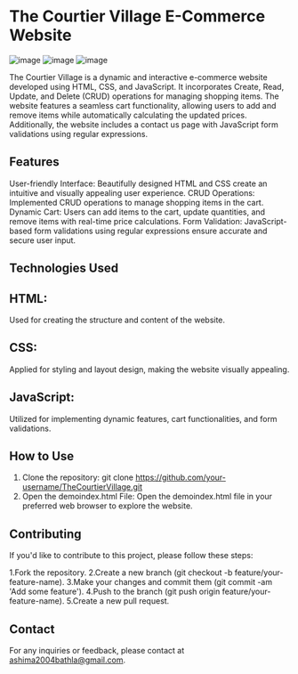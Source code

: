 # The Courtier Village E-Commerce Website

![image](https://github.com/ashima1610/TheCourtierVillage/assets/139116977/4853a61f-3411-41bd-9a9e-3478f680617b)
![image](https://github.com/ashima1610/TheCourtierVillage/assets/139116977/89f1f828-00f1-4383-bb13-62fd6702c290)
![image](https://github.com/ashima1610/TheCourtierVillage/assets/139116977/baa67478-68df-4176-a518-e738fbca41a1)


The Courtier Village is a dynamic and interactive e-commerce website developed using HTML, CSS, and JavaScript. It incorporates Create, Read, Update, and Delete (CRUD) operations for managing shopping items. The website features a seamless cart functionality, allowing users to add and remove items while automatically calculating the updated prices. Additionally, the website includes a contact us page with JavaScript form validations using regular expressions.
## Features
User-friendly Interface: Beautifully designed HTML and CSS create an intuitive and visually appealing user experience.
CRUD Operations: Implemented CRUD operations to manage shopping items in the cart.
Dynamic Cart: Users can add items to the cart, update quantities, and remove items with real-time price calculations.
Form Validation: JavaScript-based form validations using regular expressions ensure accurate and secure user input.

## Technologies Used
## HTML:
Used for creating the structure and content of the website.
## CSS: 
Applied for styling and layout design, making the website visually appealing.
## JavaScript: 
Utilized for implementing dynamic features, cart functionalities, and form validations.

## How to Use

1. Clone the repository:
   git clone https://github.com/your-username/TheCourtierVillage.git
2. Open the demoindex.html File:
   Open the demoindex.html file in your preferred web browser to explore the website.

## Contributing
If you'd like to contribute to this project, please follow these steps:

1.Fork the repository.
2.Create a new branch (git checkout -b feature/your-feature-name).
3.Make your changes and commit them (git commit -am 'Add some feature').
4.Push to the branch (git push origin feature/your-feature-name).
5.Create a new pull request.

## Contact
For any inquiries or feedback, please contact at ashima2004bathla@gmail.com.





